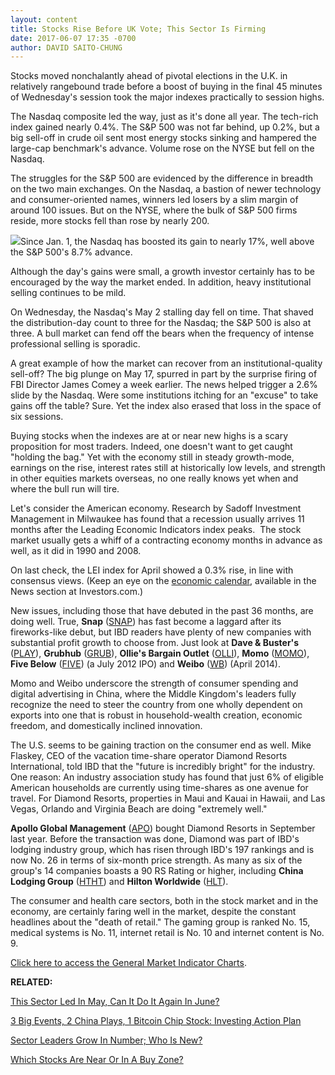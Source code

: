 ```yaml
---
layout: content
title: Stocks Rise Before UK Vote; This Sector Is Firming
date: 2017-06-07 17:35 -0700
author: DAVID SAITO-CHUNG
---
```








 Stocks moved nonchalantly ahead of pivotal elections in the U.K. in relatively rangebound trade before a boost of buying in the final 45 minutes of Wednesday's session took the major indexes practically to session highs.


The Nasdaq composite led the way, just as it's done all year. The tech-rich index gained nearly 0.4%. The S&P 500 was not far behind, up 0.2%, but a big sell-off in crude oil sent most energy stocks sinking and hampered the large-cap benchmark's advance. Volume rose on the NYSE but fell on the Nasdaq.


The struggles for the S&P 500 are evidenced by the difference in breadth on the two main exchanges. On the Nasdaq, a bastion of newer technology and consumer-oriented names, winners led losers by a slim margin of around 100 issues. But on the NYSE, where the bulk of S&P 500 firms reside, more stocks fell than rose by nearly 200.


![](https://www.investors.com/wp-content/uploads/2017/06/MP060717-169x300.png)Since Jan. 1, the Nasdaq has boosted its gain to nearly 17%, well above the S&P 500's 8.7% advance.


Although the day's gains were small, a growth investor certainly has to be encouraged by the way the market ended. In addition, heavy institutional selling continues to be mild.


On Wednesday, the Nasdaq's May 2 stalling day fell on time. That shaved the distribution-day count to three for the Nasdaq; the S&P 500 is also at three. A bull market can fend off the bears when the frequency of intense professional selling is sporadic.


A great example of how the market can recover from an institutional-quality sell-off? The big plunge on May 17, spurred in part by the surprise firing of FBI Director James Comey a week earlier. The news helped trigger a 2.6% slide by the Nasdaq. Were some institutions itching for an "excuse" to take gains off the table? Sure. Yet the index also erased that loss in the space of six sessions.


Buying stocks when the indexes are at or near new highs is a scary proposition for most traders. Indeed, one doesn't want to get caught "holding the bag." Yet with the economy still in steady growth-mode, earnings on the rise, interest rates still at historically low levels, and strength in other equities markets overseas, no one really knows yet when and where the bull run will tire.


Let's consider the American economy. Research by Sadoff Investment Management in Milwaukee has found that a recession usually arrives 11 months after the Leading Economic Indicators index peaks.  The stock market usually gets a whiff of a contracting economy months in advance as well, as it did in 1990 and 2008.


On last check, the LEI index for April showed a 0.3% rise, in line with consensus views. (Keep an eye on the [economic calendar](http://research.investors.com/economic-calendar/), available in the News section at Investors.com.)


New issues, including those that have debuted in the past 36 months, are doing well. True, **Snap** ([SNAP](https://research.investors.com/quote.aspx?symbol=SNAP)) has fast become a laggard after its fireworks-like debut, but IBD readers have plenty of new companies with substantial profit growth to choose from. Just look at **Dave & Buster's** ([PLAY](https://research.investors.com/quote.aspx?symbol=PLAY)), **Grubhub** ([GRUB](https://research.investors.com/quote.aspx?symbol=GRUB)), **Ollie's Bargain Outlet** ([OLLI](https://research.investors.com/quote.aspx?symbol=OLLI)), **Momo** ([MOMO](https://research.investors.com/quote.aspx?symbol=MOMO)), **Five Below** ([FIVE](https://research.investors.com/quote.aspx?symbol=FIVE)) (a July 2012 IPO) and **Weibo** ([WB](https://research.investors.com/quote.aspx?symbol=WB)) (April 2014).


Momo and Weibo underscore the strength of consumer spending and digital advertising in China, where the Middle Kingdom's leaders fully recognize the need to steer the country from one wholly dependent on exports into one that is robust in household-wealth creation, economic freedom, and domestically inclined innovation.


The U.S. seems to be gaining traction on the consumer end as well. Mike Flaskey, CEO of the vacation time-share operator Diamond Resorts International, told IBD that the "future is incredibly bright" for the industry. One reason: An industry association study has found that just 6% of eligible American households are currently using time-shares as one avenue for travel. For Diamond Resorts, properties in Maui and Kauai in Hawaii, and Las Vegas, Orlando and Virginia Beach are doing "extremely well."


**Apollo Global Management** ([APO](https://research.investors.com/quote.aspx?symbol=APO)) bought Diamond Resorts in September last year. Before the transaction was done, Diamond was part of IBD's lodging industry group, which has risen through IBD's 197 rankings and is now No. 26 in terms of six-month price strength. As many as six of the group's 14 companies boasts a 90 RS Rating or higher, including **China Lodging Group** ([HTHT](https://research.investors.com/quote.aspx?symbol=HTHT)) and **Hilton Worldwide** ([HLT](https://research.investors.com/quote.aspx?symbol=HLT)).


The consumer and health care sectors, both in the stock market and in the economy, are certainly faring well in the market, despite the constant headlines about the "death of retail." The gaming group is ranked No. 15, medical systems is No. 11, internet retail is No. 10 and internet content is No. 9.


[Click here to access the General Market Indicator Charts](https://www.investors.com/wp-content/uploads/2017/06/IBD0706152502GMI.pdf).


**RELATED:**


[This Sector Led In May, Can It Do It Again In June?](https://www.investors.com/market-trend/the-big-picture/stocks-cut-losses-end-may-on-solid-footing-techs-lead-monthly-gains/)


[3 Big Events, 2 China Plays, 1 Bitcoin Chip Stock: Investing Action Plan](https://www.investors.com/research/investing-action-plan/3-big-events-2-china-plays-1-bitcoin-chip-stock-investing-action-plan/)


[Sector Leaders Grow In Number; Who Is New?](http://research.investors.com/stock-lists/sector-leaders)


[Which Stocks Are Near Or In A Buy Zone?](https://www.investors.com/category/stock-lists/stocks-near-a-buy-zone/)




